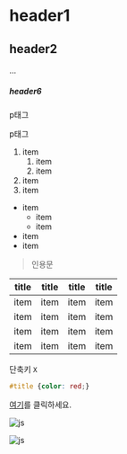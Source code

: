 # header1
## header2
...
##### header6
p태그

p태그

1. item
    1. item 
    1. item
1. item
1. item

- item
    - item
    - item
- item
- item

> 인용문

| title | title | title | title |
| --- | --- | --- | --- |
| item | item | item | item |
| item | item | item | item |
| item | item | item | item |
| item | item | item | item |

단축키 `X`

```css
#title {color: red;}
```
[여기](www.naver.com)를 클릭하세요.

![js](https://www.notion.so/image/https%3A%2F%2Fcdn-icons-png.flaticon.com%2F512%2F5968%2F5968292.png?table=block&id=1137f4ee-0533-4092-bbb8-7ad40296b13c&spaceId=096b480a-be0f-4dd7-bf6b-bfd75d9a2f00&width=250&userId=de582d2f-b2f4-40a2-9d44-73ae3d492a19&cache=v2)

<!-- html태그도 가능 -->
<img src="https://www.notion.so/image/https%3A%2F%2Fcdn-icons-png.flaticon.com%2F512%2F5968%2F5968292.png?table=block&id=1137f4ee-0533-4092-bbb8-7ad40296b13c&spaceId=096b480a-be0f-4dd7-bf6b-bfd75d9a2f00&width=250&userId=de582d2f-b2f4-40a2-9d44-73ae3d492a19&cache=v2" alt="js">